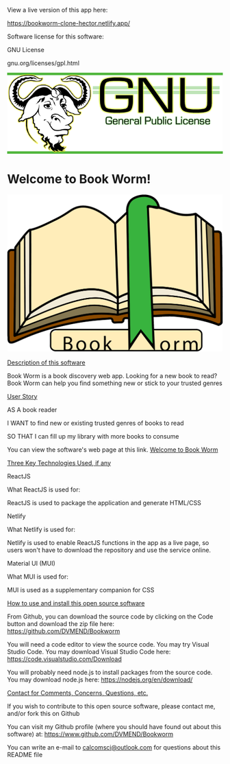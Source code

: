 View a live version of this app here:

https://bookworm-clone-hector.netlify.app/

Software license for this software:

GNU License







gnu.org/licenses/gpl.html




![Software License](3.png)
# Welcome to Book Worm!


![Welcome to Book Worm](bookworm.png)







  
[Description of this software](description)

Book Worm is a book discovery web app. Looking for a new book to read? Book Worm can help you find something new or stick to your trusted genres


[User Story](user-story) 

AS A book reader 

I WANT to find new or existing trusted genres of books to read 

SO THAT I can fill up my library with more books to consume


You can view the software's web page at this link. [Welcome to Book Worm](https://github.com/DVMEND/Bookworm)

[Three Key Technologies Used, if any](key-technologies-used)

ReactJS 

What ReactJS  is used for:

ReactJS is used to package the application and generate HTML/CSS

Netlify

What Netlify is used for:

Netlify is used to enable ReactJS functions in the app as a live page, so users won't have to download the repository and use the service online.

Material UI (MUI)

What MUI is used for:

MUI is used as a supplementary companion for CSS

[How to use and install this open source software](how-to-install)


From Github, you can download the source code by clicking on the Code button and download the zip file here: https://github.com/DVMEND/Bookworm

You will need a code editor to view the source code. You may try Visual Studio Code. You may download Visual Studio Code here: https://code.visualstudio.com/Download

You will probably need node.js to install packages from the source code. You may download node.js here: https://nodejs.org/en/download/

[Contact for Comments, Concerns, Questions, etc.](contact)

If you wish to contribute to this open source software, please contact me, and/or fork this on Github



You can visit my Github profile (where you should have found out about this software) at: https://www.github.com/DVMEND/Bookworm

You can write an e-mail to calcomsci@outlook.com for questions about this README file

